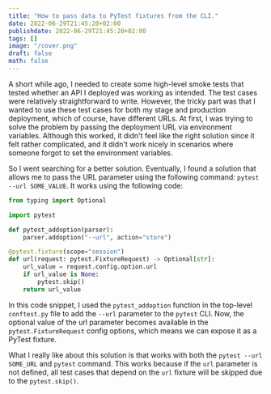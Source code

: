 ```yaml
---
title: "How to pass data to PyTest fixtures from the CLI."
date: 2022-06-29T21:45:20+02:00
publishdate: 2022-06-29T21:45:20+02:00
tags: []
image: "/cover.png"
draft: false
math: false
---
```

A short while ago, I needed to create some high-level smoke tests that tested whether an API I deployed was working as intended.
The test cases were relatively straightforward to write.
However, the tricky part was that I wanted to use these test cases for both my stage and production deployment, which of course, have different URLs.
At first, I was trying to solve the problem by passing the deployment URL via environment variables.
Although this worked, it didn't feel like the right solution since it felt rather complicated, and it didn't work nicely in scenarios where someone forgot to set the environment variables.

So I went searching for a better solution. Eventually, I found a solution that allows me to pass the URL parameter using the following command: `pytest --url SOME_VALUE`.
It works using the following code:

```python {linenos=table,hl_lines=[],linenostart=1}
from typing import Optional

import pytest

def pytest_addoption(parser):
    parser.addoption("--url", action="store")

@pytest.fixture(scope="session")
def url(request: pytest.FixtureRequest) -> Optional[str]:
    url_value = request.config.option.url
    if url_value is None:
        pytest.skip()
    return url_value
```
In this code snippet, I used the `pytest_addoption` function in the top-level `conftest.py` file to add the `--url` parameter to the `pytest` CLI.
Now, the optional value of the url parameter becomes available in the `pytest.FixtureRequest` config options, which means we can expose it as a PyTest fixture.


What I really like about this solution is that works with both the `pytest --url SOME_URL` and `pytest` command.
This works because if the `url` parameter is not defined, all test cases that depend on the `url` fixture will be skipped due to the `pytest.skip()`.
